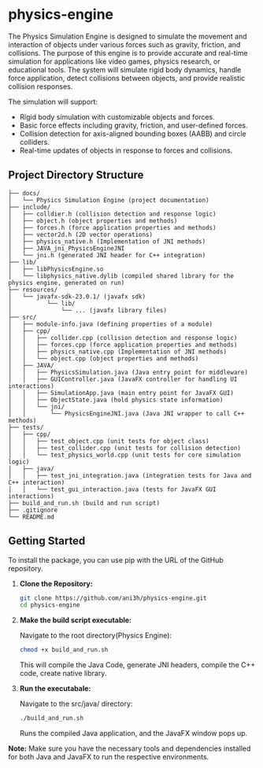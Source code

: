 # physics-engine
The Physics Simulation Engine is designed to simulate the movement and interaction of objects under various forces such as gravity, friction, and collisions.
The purpose of this engine is to provide accurate and real-time simulation for applications like video games, physics research, or educational tools. 
The system will simulate rigid body dynamics, handle force application, detect collisions between objects, and provide realistic collision responses. 

The simulation will support: 
- Rigid body simulation with customizable objects and forces. 
- Basic force effects including gravity, friction, and user-defined forces. 
- Collision detection for axis-aligned bounding boxes (AABB) and circle colliders. 
- Real-time updates of objects in response to forces and collisions. 

## Project Directory Structure
```
├── docs/
│   └── Physics Simulation Engine (project documentation)
├── include/
│   ├── colldier.h (collision detection and response logic)
│   ├── object.h (object properties and methods)
│   ├── forces.h (force application properties and methods)
│   ├── vector2d.h (2D vector operations)
│   ├── physics_native.h (Implementation of JNI methods)
│   ├── JAVA_jni_PhysicsEngineJNI
│   └── jni.h (generated JNI header for C++ integration)
├── lib/
│   ├── libPhysicsEngine.so
│   └── libphysics_native.dylib (compiled shared library for the physics engine, generated on run)
├── resources/
│   └── javafx-sdk-23.0.1/ (javafx sdk)
│          └── lib/
│              └── ... (javafx library files)
├── src/
│   ├── module-info.java (defining properties of a module)
│   ├── cpp/
│   │   ├── collider.cpp (collision detection and response logic)
│   │   ├── forces.cpp (force application properties and methods)
│   │   ├── physics_native.cpp (Implementation of JNI methods)
│   │   └── object.cpp (object properties and methods)
│   ├── JAVA/
│   │   ├── PhysicsSimulation.java (Java entry point for middleware)
│   │   ├── GUIController.java (JavaFX controller for handling UI interactions)
│   │   ├── SimulationApp.java (main entry point for JavaFX GUI)
│   │   ├── ObjectState.java (hold physics state information)
│   │   └── jni/
│   │       └── PhysicsEngineJNI.java (Java JNI wrapper to call C++ methods)
├── tests/
│   ├── cpp/
│   │   ├── test_object.cpp (unit tests for object class)
│   │   ├── test_collider.cpp (unit tests for collision detection)
│   │   └── test_physics_world.cpp (unit tests for core simulation logic)
│   ├── java/
│   │   ├── test_jni_integration.java (integration tests for Java and C++ interaction)
│   │   └── test_gui_interaction.java (tests for JavaFX GUI interactions)
├── build_and_run.sh (build and run script)
├── .gitignore
└── README.md
```

## Getting Started

To install the package, you can use pip with the URL of the GitHub repository.

1. **Clone the Repository:**
   ```bash
   git clone https://github.com/ani3h/physics-engine.git
   cd physics-engine
   ```
   
2. **Make the build script executable:**
   
   Navigate to the root directory(Physics Engine):
   ```bash
   chmod +x build_and_run.sh
   ```
   
   This will compile the Java Code, generate JNI headers, compile the C++ code, create native library.
   
3. **Run the executabale:**
   
   Navigate to the src/java/ directory:
   ```bash
   ./build_and_run.sh
   ```

   Runs the compiled Java application, and the JavaFX window pops up.
   
**Note:**
   Make sure you have the necessary tools and dependencies installed for both Java and JavaFX to run the respective environments.
